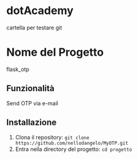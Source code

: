 # dotAcademy
cartella per testare git
# Nome del Progetto
flask_otp


## Funzionalità
Send OTP via e-mail

## Installazione
1. Clona il repository: `git clone https://github.com/nellodangelo/MyOTP.git`
2. Entra nella directory del progetto: `cd progetto`
